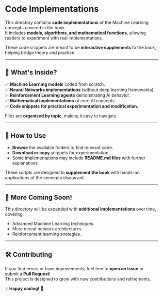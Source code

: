 # Code Implementations

This directory contains **code implementations** of the Machine Learning concepts covered in the book.  
It includes **models, algorithms, and mathematical functions**, allowing readers to experiment with real implementations.  

These code snippets are meant to be **interactive supplements** to the book, helping bridge theory and practice.

---

## 📌 What's Inside?
✅ **Machine Learning models** coded from scratch.  
✅ **Neural Networks implementations** (without deep learning frameworks).  
✅ **Reinforcement Learning agents** demonstrating AI behavior.  
✅ **Mathematical implementations** of core AI concepts.  
✅ **Code snippets for practical experimentation and modification.**  

Files are **organized by topic**, making it easy to navigate.

---

## 🔹 How to Use
- **Browse** the available folders to find relevant code.  
- **Download or copy** snippets for experimentation.  
- Some implementations may include **README.md files** with further explanations.  

These scripts are designed to **supplement the book** with hands-on applications of the concepts discussed.

---

## 🚀 More Coming Soon!
This directory will be expanded with **additional implementations** over time, covering:
- Advanced Machine Learning techniques.  
- More neural network architectures.  
- Reinforcement learning strategies.  

---

## 🛠️ Contributing
If you find errors or have improvements, feel free to **open an Issue** or submit a **Pull Request**!  
This project is designed to grow with new contributions and refinements.

💡 **Happy coding!** 🚀  
